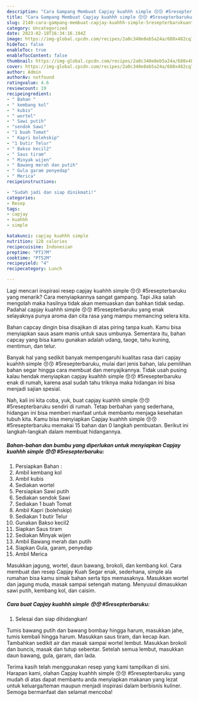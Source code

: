 ```yaml
---
description: "Cara Gampang Membuat Capjay kuahhh simple 😚😚 #5resepterbarukuAnti Ribet"
title: "Cara Gampang Membuat Capjay kuahhh simple 😚😚 #5resepterbarukuAnti Ribet"
slug: 2140-cara-gampang-membuat-capjay-kuahhh-simple-5resepterbarukuanti-ribet
category: Uncategorized
date: 2023-02-18T16:34:16.194Z
image: https://img-global.cpcdn.com/recipes/2a0c340e8eb5a24a/680x482cq70/capjay-kuahhh-simple-5resepterbaruku-foto-resep-utama.jpg
hideToc: false
enableToc: true
enableTocContent: false
thumbnail: https://img-global.cpcdn.com/recipes/2a0c340e8eb5a24a/680x482cq70/capjay-kuahhh-simple-5resepterbaruku-foto-resep-utama.jpg
cover: https://img-global.cpcdn.com/recipes/2a0c340e8eb5a24a/680x482cq70/capjay-kuahhh-simple-5resepterbaruku-foto-resep-utama.jpg
author: Admin
authorAv: notfound
ratingvalue: 4.6
reviewcount: 19
recipeingredient:
- " Bahan "
- " kembang kol"
- " kubis"
- " wortel"
- " Sawi putih"
- "sendok Sawi"
- "1 buah Tomat"
- " Kapri bolehskip"
- "1 butir Telur"
- " Bakso kecil2"
- " Saus tiram"
- " Minyak wijen"
- " Bawang merah dan putih"
- " Gula garam penyedap"
- " Merica"
recipeinstructions:

- "Sudah jadi dan siap dinikmati!"
categories:
- Resep
tags:
- capjay
- kuahhh
- simple

katakunci: capjay kuahhh simple 
nutrition: 128 calories
recipecuisine: Indonesian
preptime: "PT17M"
cooktime: "PT52M"
recipeyield: "4"
recipecategory: Lunch

---
```



Lagi mencari inspirasi resep capjay kuahhh simple 😚😚 #5resepterbaruku yang menarik? Cara menyiapkannya sangat gampang. Tapi Jika salah mengolah maka hasilnya tidak akan memuaskan dan bahkan tidak sedap. Padahal capjay kuahhh simple 😚😚 #5resepterbaruku yang enak selayaknya punya aroma dan cita rasa yang mampu memancing selera kita.


Bahan capcay dingin bisa disajikan di atas piring tanpa kuah. Kamu bisa menyiapkan saus asam manis untuk saus umbunya. Sementara itu, bahan capcay yang bisa kamu gunakan adalah udang, taoge, tahu kuning, mentimun, dan telur.

Banyak hal yang sedikit banyak mempengaruhi kualitas rasa dari capjay kuahhh simple 😚😚 #5resepterbaruku, mulai dari jenis bahan, lalu pemilihan bahan segar hingga cara membuat dan menyajikannya. Tidak usah pusing kalau hendak menyiapkan capjay kuahhh simple 😚😚 #5resepterbaruku enak di rumah, karena asal sudah tahu triknya maka hidangan ini bisa menjadi sajian spesial.


Nah, kali ini kita coba, yuk, buat capjay kuahhh simple 😚😚 #5resepterbaruku sendiri di rumah. Tetap berbahan yang sederhana, hidangan ini bisa memberi manfaat untuk membantu menjaga kesehatan tubuh kita. Kamu bisa menyiapkan Capjay kuahhh simple 😚😚 #5resepterbaruku memakai 15 bahan dan 0 langkah pembuatan. Berikut ini langkah-langkah dalam membuat hidangannya.

<!--inarticleads1-->

##### Bahan-bahan dan bumbu yang diperlukan untuk menyiapkan Capjay kuahhh simple 😚😚 #5resepterbaruku:

1. Persiapkan  Bahan :
1. Ambil  kembang kol
1. Ambil  kubis
1. Sediakan  wortel
1. Persiapkan  Sawi putih
1. Sediakan sendok Sawi
1. Sediakan 1 buah Tomat
1. Ambil  Kapri (bolehskip)
1. Sediakan 1 butir Telur
1. Gunakan  Bakso kecil2
1. Siapkan  Saus tiram
1. Sediakan  Minyak wijen
1. Ambil  Bawang merah dan putih
1. Siapkan  Gula, garam, penyedap
1. Ambil  Merica


Masukkan jagung, wortel, daun bawang, brokoli, dan kembang kol. Cara membuat dan resep Capjay Kuah Segar enak, sederhana, simple ala rumahan bisa kamu simak bahan serta tips memasaknya. Masukkan wortel dan jagung muda, masak sampai setengah matang. Menyusul dimasukkan sawi putih, kembang kol, dan caisim. 

<!--inarticleads2-->

##### Cara buat Capjay kuahhh simple 😚😚 #5resepterbaruku:


1. Selesai dan siap dihidangkan!

Tumis bawang putih dan bawang bombay hingga harum, masukkan jahe, tumis kembali hingga harum. Masukkan saus tiram, dan kecap ikan. Tambahkan sedikit air dan masak sampai wortel lembut. Masukkan brokoli dan buncis, masak dan tutup sebentar. Setelah semua lembut, masukkan daun bawang, gula, garam, dan lada. 

Terima kasih telah menggunakan resep yang kami tampilkan di sini. Harapan kami, olahan Capjay kuahhh simple 😚😚 #5resepterbaruku yang mudah di atas dapat membantu anda menyiapkan makanan yang lezat untuk keluarga/teman maupun menjadi inspirasi dalam berbisnis kuliner. Semoga bermanfaat dan selamat mencoba!
